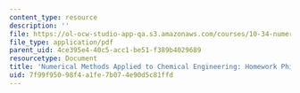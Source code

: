 ```yaml
---
content_type: resource
description: ''
file: https://ol-ocw-studio-app-qa.s3.amazonaws.com/courses/10-34-numerical-methods-applied-to-chemical-engineering-fall-2015/7f99f95098f4a1fe7b074e90d5c81ffd_MIT10_34F15_HW_Philo_2015.pdf
file_type: application/pdf
parent_uid: 4ce395e4-40c5-acc1-be51-f389b4029689
resourcetype: Document
title: 'Numerical Methods Applied to Chemical Engineering: Homework Philosophy'
uid: 7f99f950-98f4-a1fe-7b07-4e90d5c81ffd
---
```

